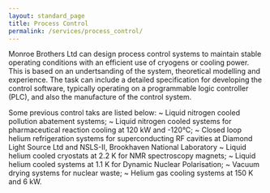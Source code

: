 ```yaml
---
layout: standard_page
title: Process Control
permalink: /services/process_control/
---
```


Monroe Brothers Ltd can design process control systems to maintain stable operating conditions with an efficient use of cryogens or cooling power.  This is based on an undertsanding of the system, theoretical modelling and experience.  The task can include a detailed specification for developing the control software, typically operating on a programmable logic controller (PLC), and also the manufacture of the control system.

Some previous control taks are listed below:
  ~  Liquid nitrogen cooled pollution abatement systems;
  ~  Liquid nitrogen cooled systems for pharmaceutical reaction cooling at 120 kW and -120&deg;C;
  ~  Closed loop helium refrigeration systems for superconducting RF cavities at Diamond Light Source Ltd and NSLS-II, Brookhaven National Laboratory
  ~  Liquid helium cooled cryostats at 2.2 K for NMR spectroscopy magnets;
  ~  Liquid helium cooled systems at 1.1 K for Dynamic Nuclear Polarisation;
  ~  Vacuum drying systems for nuclear waste;
  ~  Helium gas cooling systems at 150 K and 6 kW.

